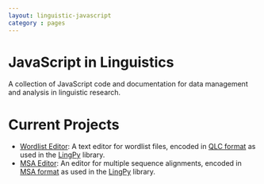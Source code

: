 ```yaml
---
layout: linguistic-javascript
category : pages
---
```


# JavaScript in Linguistics

A collection of JavaScript code and documentation for data management and analysis in linguistic research.

# Current Projects

* [Wordlist Editor](https://rawgit.com/digitallinguists/linguistic-javascript/master/wordlist/wordlist.html): A text editor for wordlist files, encoded in [QLC format](http://lingpy.org/tutorial/lingpy.basic.wordlist.html) as used in the [LingPy](http://lingpy.org) library.
* [MSA Editor](https://rawgit.com/digitallinguists/linguistic-javascript/master/msa/msa.html): An editor for multiple sequence alignments, encoded in [MSA format](http://lingpy.org/tutorial/formats.html#multiple-alignments-msq-and-msa) as used in the [LingPy](http://lingpy.org) library.

